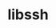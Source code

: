 ---
title: "libssh"
layout: cache
categories: [package, develop]
meta: {"versions": ["0.11.0"], "compilers": ["apple-clang@=15.0.0"], "oss": ["ventura"], "platforms": ["darwin"], "targets": ["aarch64"], "stacks": ["developer-tools-darwin", "root"], "num_specs": 3, "num_specs_by_stack": {"root": 3, "developer-tools-darwin": 3}}
spec_details: [{"hash": "jzseiomrnzclk7k2y2eguhhsz3htqd7d", "compiler": "apple-clang@=15.0.0", "versions": ["0.11.0"], "os": "ventura", "platform": "darwin", "target": "aarch64", "variants": ["build_system=cmake", "build_type=Release", "generator=make", "+gssapi", "~ipo"], "stacks": ["root", "developer-tools-darwin"], "size": "-", "tarball": "https://binaries.spack.io/develop/build_cache/darwin-ventura-aarch64/apple-clang-15.0.0/libssh-0.11.0/darwin-ventura-aarch64-apple-clang-15.0.0-libssh-0.11.0-jzseiomrnzclk7k2y2eguhhsz3htqd7d.spack"}, {"hash": "l6ljthyo3zejvf5osm3tnnvpke546cik", "compiler": "apple-clang@=15.0.0", "versions": ["0.11.0"], "os": "ventura", "platform": "darwin", "target": "aarch64", "variants": ["build_system=cmake", "build_type=Release", "generator=make", "+gssapi", "~ipo"], "stacks": ["root", "developer-tools-darwin"], "size": "-", "tarball": "https://binaries.spack.io/develop/build_cache/darwin-ventura-aarch64/apple-clang-15.0.0/libssh-0.11.0/darwin-ventura-aarch64-apple-clang-15.0.0-libssh-0.11.0-l6ljthyo3zejvf5osm3tnnvpke546cik.spack"}, {"hash": "yg3bxiqflmxm6ip2gf3vjqijv5ewz24r", "compiler": "apple-clang@=15.0.0", "versions": ["0.11.0"], "os": "ventura", "platform": "darwin", "target": "aarch64", "variants": ["build_system=cmake", "build_type=Release", "generator=make", "+gssapi", "~ipo"], "stacks": ["root", "developer-tools-darwin"], "size": "-", "tarball": "https://binaries.spack.io/develop/build_cache/darwin-ventura-aarch64/apple-clang-15.0.0/libssh-0.11.0/darwin-ventura-aarch64-apple-clang-15.0.0-libssh-0.11.0-yg3bxiqflmxm6ip2gf3vjqijv5ewz24r.spack"}]
---